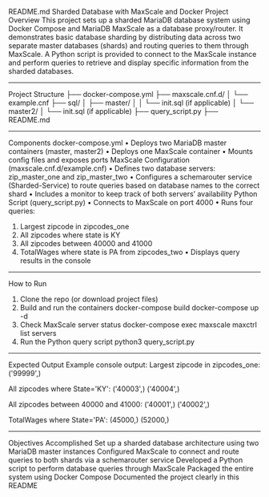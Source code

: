 README.md
Sharded Database with MaxScale and Docker
Project Overview
This project sets up a sharded MariaDB database system using Docker Compose and MariaDB MaxScale as a database proxy/router. It demonstrates basic database sharding by distributing data across two separate master databases (shards) and routing queries to them through MaxScale.
A Python script is provided to connect to the MaxScale instance and perform queries to retrieve and display specific information from the sharded databases.
________________________________________
Project Structure
├── docker-compose.yml
├── maxscale.cnf.d/
│   └── example.cnf
├── sql/
│   ├── master/
│   │   └── init.sql (if applicable)
│   └── master2/
│       └── init.sql (if applicable)
├── query_script.py
├── README.md
________________________________________
Components
docker-compose.yml
•	Deploys two MariaDB master containers (master, master2)
•	Deploys one MaxScale container
•	Mounts config files and exposes ports
MaxScale Configuration (maxscale.cnf.d/example.cnf)
•	Defines two database servers: zip_master_one and zip_master_two
•	Configures a schemarouter service (Sharded-Service) to route queries based on database names to the correct shard
•	Includes a monitor to keep track of both servers’ availability
Python Script (query_script.py)
•	Connects to MaxScale on port 4000
•	Runs four queries:
1.	Largest zipcode in zipcodes_one
2.	All zipcodes where state is KY
3.	All zipcodes between 40000 and 41000
4.	TotalWages where state is PA from zipcodes_two
•	Displays query results in the console
________________________________________
How to Run
1.	Clone the repo (or download project files)
2.	Build and run the containers
 	docker-compose build
docker-compose up -d
3.	Check MaxScale server status
 	docker-compose exec maxscale maxctrl list servers
4.	Run the Python query script
 	python3 query_script.py
________________________________________
Expected Output
Example console output:
Largest zipcode in zipcodes_one:
('99999',)

All zipcodes where State='KY':
('40003',)
('40004',)

All zipcodes between 40000 and 41000:
('40001',)
('40002',)

TotalWages where State='PA':
(45000,)
(52000,)
________________________________________
Objectives Accomplished
Set up a sharded database architecture using two MariaDB master instances
Configured MaxScale to connect and route queries to both shards via a schemarouter service
Developed a Python script to perform database queries through MaxScale
Packaged the entire system using Docker Compose
Documented the project clearly in this README
